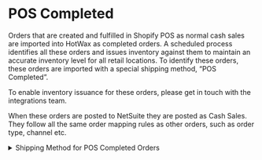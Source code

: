 # POS Completed
Orders that are created and fulfilled in Shopify POS as normal cash sales are imported into HotWax as completed orders. A scheduled process identifies all these orders and issues inventory against them to maintain an accurate inventory level for all retail locations. To identify these orders, these orders are imported with a special shipping method, “POS Completed”.

To enable inventory issuance for these orders, please get in touch with the integrations team.

When these orders are posted to NetSuite they are posted as Cash Sales. They follow all the same order mapping rules as other orders, such as order type, channel etc.

<details>
<!-- need to add service codes -->
<summary>Shipping Method for POS Completed Orders</summary>

```xml
<ShipmentMethodType shipmentMethodTypeId="POS_COMPLETED" description="POS Completed"/>
<CarrierShipmentMethod partyId="_NA_" roleTypeId="CARRIER" shipmentMethodTypeId="POS_COMPLETED" sequenceNumber="60" />
```
</details>